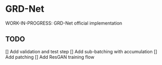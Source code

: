 # GRD-Net
WORK-IN-PROGRESS: GRD-Net official implementation

## TODO
[] Add validation and test step
[] Add sub-batching with accumulation
[] Add patching
[] Add ResGAN training flow